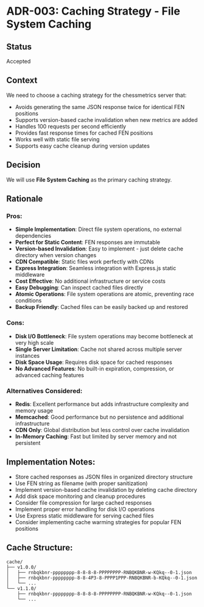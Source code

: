 # ADR-003: Caching Strategy - File System Caching

## Status
Accepted

## Context
We need to choose a caching strategy for the chessmetrics server that:
- Avoids generating the same JSON response twice for identical FEN positions
- Supports version-based cache invalidation when new metrics are added
- Handles 100 requests per second efficiently
- Provides fast response times for cached FEN positions
- Works well with static file serving
- Supports easy cache cleanup during version updates

## Decision
We will use **File System Caching** as the primary caching strategy.

## Rationale

### Pros:
- **Simple Implementation**: Direct file system operations, no external dependencies
- **Perfect for Static Content**: FEN responses are immutable
- **Version-based Invalidation**: Easy to implement - just delete cache directory when version changes
- **CDN Compatible**: Static files work perfectly with CDNs
- **Express Integration**: Seamless integration with Express.js static middleware
- **Cost Effective**: No additional infrastructure or service costs
- **Easy Debugging**: Can inspect cached files directly
- **Atomic Operations**: File system operations are atomic, preventing race conditions
- **Backup Friendly**: Cached files can be easily backed up and restored

### Cons:
- **Disk I/O Bottleneck**: File system operations may become bottleneck at very high scale
- **Single Server Limitation**: Cache not shared across multiple server instances
- **Disk Space Usage**: Requires disk space for cached responses
- **No Advanced Features**: No built-in expiration, compression, or advanced caching features

### Alternatives Considered:
- **Redis**: Excellent performance but adds infrastructure complexity and memory usage
- **Memcached**: Good performance but no persistence and additional infrastructure
- **CDN Only**: Global distribution but less control over cache invalidation
- **In-Memory Caching**: Fast but limited by server memory and not persistent

## Implementation Notes:
- Store cached responses as JSON files in organized directory structure
- Use FEN string as filename (with proper sanitization)
- Implement version-based cache invalidation by deleting cache directory
- Add disk space monitoring and cleanup procedures
- Consider file compression for large cached responses
- Implement proper error handling for disk I/O operations
- Use Express static middleware for serving cached files
- Consider implementing cache warming strategies for popular FEN positions

## Cache Structure:
```
cache/
├── v1.0.0/
│   ├── rnbqkbnr-pppppppp-8-8-8-8-PPPPPPPP-RNBQKBNR-w-KQkq--0-1.json
│   ├── rnbqkbnr-pppppppp-8-8-4P3-8-PPPP1PPP-RNBQKBNR-b-KQkq--0-1.json
│   └── ...
└── v1.1.0/
    ├── rnbqkbnr-pppppppp-8-8-8-8-PPPPPPPP-RNBQKBNR-w-KQkq--0-1.json
    └── ...
```
